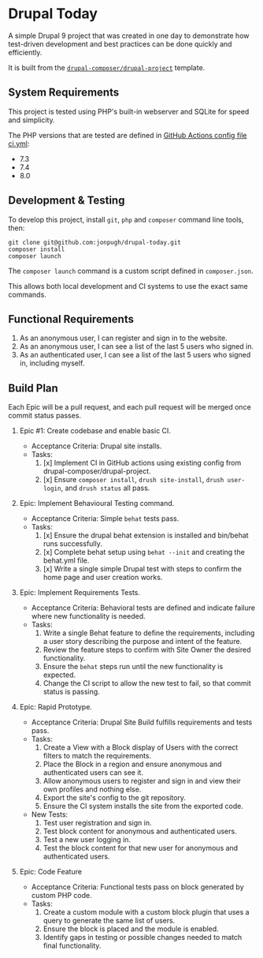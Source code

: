 # Drupal Today

A simple Drupal 9 project that was created in one day to demonstrate how
test-driven development and best practices can be done quickly and efficiently.

It is built from the [`drupal-composer/drupal-project`](https://github.com/drupal-composer/drupal-project) template.

## System Requirements

This project is tested using PHP's built-in webserver and SQLite for speed and simplicity.

The PHP versions that are tested are defined in [GitHub Actions config file ci.yml](./.github/workflows/ci.yml):

- 7.3
- 7.4
- 8.0

## Development & Testing

To develop this project, install `git`, `php` and `composer` command line tools, then:

    git clone git@github.com:jonpugh/drupal-today.git
    composer install
    composer launch

The `composer launch` command is a custom script defined in `composer.json`.

This allows both local development and CI systems to use the exact same commands.

## Functional Requirements

1. As an anonymous user, I can register and sign in to the website.
2. As an anonymous user, I can see a list of the last 5 users who signed in.
2. As an authenticated user, I can see a list of the last 5 users who signed in, including myself.

## Build Plan

Each Epic will be a pull request, and each pull request will be merged once commit status passes.

1. Epic #1: Create codebase and enable basic CI.
   - Acceptance Criteria: Drupal site installs.
   - Tasks:
     1. [x] Implement CI in GitHub actions using existing config from drupal-composer/drupal-project.
     2. [x] Ensure `composer install`, `drush site-install`, `drush user-login`, and `drush status` all pass.

2. Epic: Implement Behavioural Testing command.
   - Acceptance Criteria: Simple `behat` tests pass.
   - Tasks:
     1. [x] Ensure the drupal behat extension is installed and bin/behat runs successfully.
     2. [x] Complete behat setup using `behat --init` and creating the behat.yml file.
     3. [x] Write a single simple Drupal test with steps to confirm the home page and user creation works.

3. Epic:  Implement Requirements Tests.
   - Acceptance Criteria: Behavioral tests are defined and indicate failure where new functionality is needed.
   - Tasks:
     1. Write a single Behat feature to define the requirements, including a user story describing the purpose and intent of the feature.
     2. Review the feature steps to confirm with Site Owner the desired functionality.
     3. Ensure the `behat` steps run until the new functionality is expected.
     4. Change the CI script to allow the new test to fail, so that commit status is passing.

4. Epic: Rapid Prototype.
   - Acceptance Criteria: Drupal Site Build fulfills requirements and tests pass.
   - Tasks:
       1. Create a View with a Block display of Users with the correct filters to match the requirements.
       2. Place the Block in a region and ensure anonymous and authenticated users can see it.
       3. Allow anonymous users to register and sign in and view their own profiles and nothing else.
       4. Export the site's config to the git repository.
       5. Ensure the CI system installs the site from the exported code.
   - New Tests:
      1. Test user registration and sign in.
      2. Test block content for anonymous and authenticated users.
      3. Test a new user logging in.
      4. Test the block content for that new user for anonymous and authenticated users.

5. Epic: Code Feature
   - Acceptance Criteria: Functional tests pass on block generated by custom PHP code.
   - Tasks:
     1. Create a custom module with a custom block plugin that uses a query to generate the same list of users.
     2. Ensure the block is placed and the module is enabled.
     3. Identify gaps in testing or possible changes needed to match final functionality.
